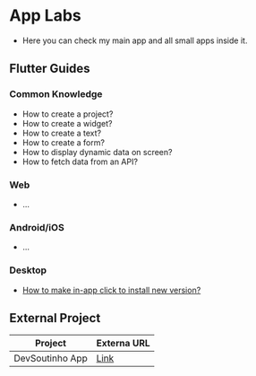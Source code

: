 # App Labs

- Here you can check my main app and all small apps inside it.

## Flutter Guides

### Common Knowledge
- How to create a project?
- How to create a widget?
- How to create a text?
- How to create a form?
- How to display dynamic data on screen?
- How to fetch data from an API?

### Web
- ...

### Android/iOS
- ...
### Desktop
- [How to make in-app click to install new version?](https://towardsdev.com/in-app-update-in-flutter-desktop-using-github-4b9c6a281510)


## External Project

| Project | Externa URL |
| --- | --- |
| DevSoutinho App | [Link](https://app.mariosouto.com/#/) |